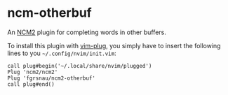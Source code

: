 # ncm-otherbuf

An [NCM2](https://github.com/ncm2/ncm2) plugin for completing words in other buffers.

To install this plugin with [vim-plug](https://github.com/junegunn/vim-plug), you simply have to insert the following lines to you `~/.config/nvim/init.vim`:

```
call plug#begin('~/.local/share/nvim/plugged')
Plug 'ncm2/ncm2'
Plug 'fgrsnau/ncm2-otherbuf'
call plug#end()
```

